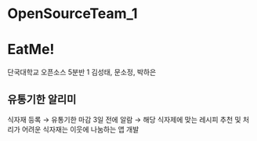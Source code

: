 # OpenSourceTeam_1

# EatMe!
단국대학교 오픈소스 5분반 1
김성태, 문소정, 박하은

## 유통기한 알리미
식자재 등록 → 유통기한 마감 3일 전에 알람 → 해당 식자제에 맞는 레시피 추천 및 처리가 어려운 식자재는 이웃에 나눔하는 앱 개발
